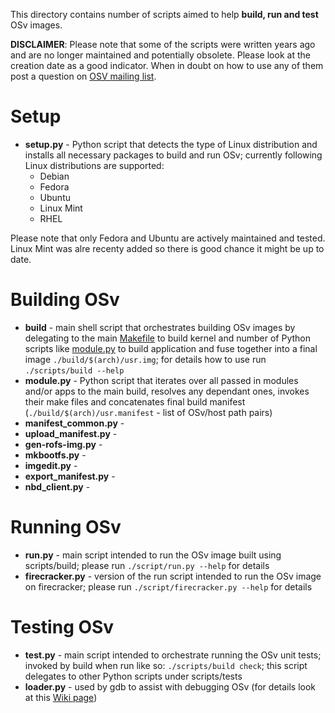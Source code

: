 This directory contains number of scripts aimed to help **build, run and test** OSv images. 

**DISCLAIMER**: Please note that some of the scripts were written years ago and are no longer maintained and potentially obsolete. 
Please look at the creation date as a good indicator. When in doubt on how to use any of them post a question on [OSV mailing list](https://groups.google.com/forum/#!forum/osv-dev).

# Setup
* **setup.py** - Python script that detects the type of Linux distribution and installs all necessary packages to build and run OSv; currently following Linux distributions are supported:
  * Debian
  * Fedora
  * Ubuntu
  * Linux Mint
  * RHEL

Please note that only Fedora and Ubuntu are actively maintained and tested. Linux Mint was alre recenty added so there is good chance it might be up to date.  

# Building OSv
* **build** - main shell script that orchestrates building OSv images by delegating to the main [Makefile](https://github.com/cloudius-systems/osv/blob/master/Makefile) 
  to build kernel and number of Python scripts like [module.py](https://github.com/cloudius-systems/osv/blob/master/scripts/module.py) to 
  build application and fuse together into a final image ```./build/$(arch)/usr.img```; for details how to use run ```./scripts/build --help```
* **module.py** - Python script that iterates over all passed in modules and/or apps to the main build, resolves any dependant ones, 
  invokes their make files and concatenates final build manifest (```./build/$(arch)/usr.manifest``` - list of OSv/host path pairs)
* **manifest_common.py** - 
* **upload_manifest.py** - 
* **gen-rofs-img.py** - 
* **mkbootfs.py** - 
* **imgedit.py** - 
* **export_manifest.py** - 
* **nbd_client.py** - 

# Running OSv
* **run.py** - main script intended to run the OSv image built using scripts/build; please run ```./script/run.py --help``` for details
* **firecracker.py** - version of the run script intended to run the OSv image on firecracker; please run ```./script/firecracker.py --help``` for details

# Testing OSv
* **test.py** - main script intended to orchestrate running the OSv unit tests; invoked by build when run like so: ```./scripts/build check```; 
  this script delegates to other Python scripts under scripts/tests
* **loader.py**  - used by gdb to assist with debugging OSv (for details look at this [Wiki page](https://github.com/cloudius-systems/osv/wiki/Debugging-OSv))
